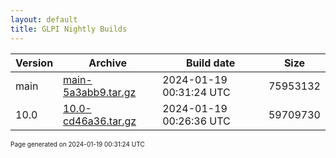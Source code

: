 ```yaml
---
layout: default
title: GLPI Nightly Builds
---
```


Version|Archive|Build date|Size
---|---|---|---
main|[main-5a3abb9.tar.gz](main-5a3abb9.tar.gz)|2024-01-19 00:31:24 UTC|75953132
10.0|[10.0-cd46a36.tar.gz](10.0-cd46a36.tar.gz)|2024-01-19 00:26:36 UTC|59709730

<font size="1">Page generated on 2024-01-19 00:31:24 UTC</font>
